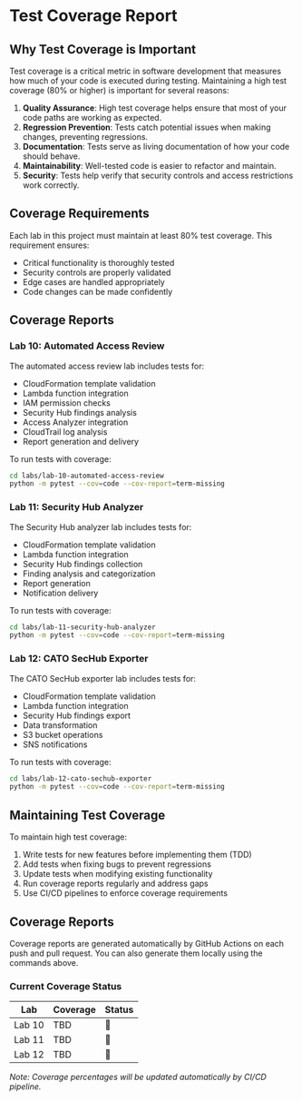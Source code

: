 # Test Coverage Report

## Why Test Coverage is Important

Test coverage is a critical metric in software development that measures how much of your code is executed during testing. Maintaining a high test coverage (80% or higher) is important for several reasons:

1. **Quality Assurance**: High test coverage helps ensure that most of your code paths are working as expected.
2. **Regression Prevention**: Tests catch potential issues when making changes, preventing regressions.
3. **Documentation**: Tests serve as living documentation of how your code should behave.
4. **Maintainability**: Well-tested code is easier to refactor and maintain.
5. **Security**: Tests help verify that security controls and access restrictions work correctly.

## Coverage Requirements

Each lab in this project must maintain at least 80% test coverage. This requirement ensures:

- Critical functionality is thoroughly tested
- Security controls are properly validated
- Edge cases are handled appropriately
- Code changes can be made confidently

## Coverage Reports

### Lab 10: Automated Access Review

The automated access review lab includes tests for:
- CloudFormation template validation
- Lambda function integration
- IAM permission checks
- Security Hub findings analysis
- Access Analyzer integration
- CloudTrail log analysis
- Report generation and delivery

To run tests with coverage:
```bash
cd labs/lab-10-automated-access-review
python -m pytest --cov=code --cov-report=term-missing
```

### Lab 11: Security Hub Analyzer

The Security Hub analyzer lab includes tests for:
- CloudFormation template validation
- Lambda function integration
- Security Hub findings collection
- Finding analysis and categorization
- Report generation
- Notification delivery

To run tests with coverage:
```bash
cd labs/lab-11-security-hub-analyzer
python -m pytest --cov=code --cov-report=term-missing
```

### Lab 12: CATO SecHub Exporter

The CATO SecHub exporter lab includes tests for:
- CloudFormation template validation
- Lambda function integration
- Security Hub findings export
- Data transformation
- S3 bucket operations
- SNS notifications

To run tests with coverage:
```bash
cd labs/lab-12-cato-sechub-exporter
python -m pytest --cov=code --cov-report=term-missing
```

## Maintaining Test Coverage

To maintain high test coverage:

1. Write tests for new features before implementing them (TDD)
2. Add tests when fixing bugs to prevent regressions
3. Update tests when modifying existing functionality
4. Run coverage reports regularly and address gaps
5. Use CI/CD pipelines to enforce coverage requirements

## Coverage Reports

Coverage reports are generated automatically by GitHub Actions on each push and pull request. You can also generate them locally using the commands above.

### Current Coverage Status

| Lab | Coverage | Status |
|-----|----------|--------|
| Lab 10 | TBD | 🔄 |
| Lab 11 | TBD | 🔄 |
| Lab 12 | TBD | 🔄 |

*Note: Coverage percentages will be updated automatically by CI/CD pipeline.* 